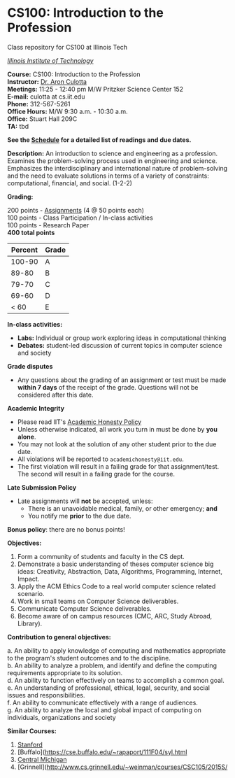# CS100: Introduction to the Profession
Class repository for CS100 at Illinois Tech

*[Illinois Institute of Technology](http://iit.edu)*  


**Course:** CS100: Introduction to the Profession  
**Instructor:** [Dr. Aron Culotta](http://cs.iit.edu/~culotta)  
**Meetings:** 11:25 - 12:40 pm M/W Pritzker Science Center 152  
**E-mail:** culotta at cs.iit.edu  
**Phone:** 312-567-5261  
**Office Hours:** M/W 9:30 a.m. - 10:30 a.m.  
**Office:** Stuart Hall 209C  
**TA:**  	tbd  

**See the [Schedule](Schedule.md) for a detailed list of readings and due dates.**


**Description:**  An introduction to science and engineering as a profession. Examines the problem-solving process used in engineering and science. Emphasizes the interdisciplinary and international nature of problem-solving and the need to evaluate solutions in terms of a variety of constraints: computational, financial, and social. (1-2-2)

**Grading:**

200 points - [Assignments](https://github.com/iit-cs100/assignments) (4 @ 50 points each)  
100 points - Class Participation / In-class activities  
100 points - Research Paper  
**400 total points**

| **Percent** | **Grade** |
|-------------|-----------|
| 100-90      | A         |
| 89-80       | B         |
| 79-70       | C         |
| 69-60       | D         |
| < 60        | E         |

**In-class activities:**  
- **Labs:** Individual or group work exploring ideas in computational thinking
- **Debates:** student-led discussion of current topics in computer science and society

**Grade disputes**
- Any questions about the grading of an assignment or test must be made **within 7 days** of the receipt of the grade. Questions will not be considered after this date.

**Academic Integrity**

- Please read IIT's [Academic Honesty Policy](http://www.iit.edu/student_affairs/handbook/information_and_regulations/code_of_academic_honesty.shtml)
- Unless otherwise indicated, all work you turn in must be done by **you alone**. 
- You may not look at the solution of any other student prior to the due date.
- All violations will be reported to `academichonesty@iit.edu`.
- The first violation will result in a failing grade for that assignment/test. The second will result in a failing grade for the course.

**Late Submission Policy**

- Late assignments will **not** be accepted, unless:
  - There is an unavoidable medical, family, or other emergency; **and**
  - You notify me **prior** to the due date.
  
**Bonus policy**: there are no bonus points!

**Objectives:**
1. Form a community of students and faculty in the CS dept.
2. Demonstrate a basic understanding of theses computer science big ideas: Creativity, Abstraction, Data, Algorithms, Programming, Internet, Impact.
3. Apply the ACM Ethics Code to a real world computer science related scenario.
4. Work in small teams on Computer Science deliverables.
5. Communicate Computer Science deliverables. 
6. Become aware of on campus resources (CMC, ARC, Study Abroad, Library).


**Contribution to general objectives:**

a. An ability to apply knowledge of computing and mathematics appropriate to the program's student outcomes and to the discipline.  
b. An ability to analyze a problem, and identify and define the computing requirements appropriate to its solution.  
d. An ability to function effectively on teams to accomplish a common goal.  
e. An understanding of professional, ethical, legal, security, and social issues and responsibilities.  
f. An ability to communicate effectively with a range of audiences.  
g. An ability to analyze the local and global impact of computing on individuals, organizations and society  


**Similar Courses:**

1. [Stanford](https://web.stanford.edu/class/cs208e/)
2. [Buffalo](https://cse.buffalo.edu/~rapaport/111F04/syl.html  
3. [Central Michigan](https://www.cmich.edu/stemed/Documents/AP%20CSP%20Syllabus%20and%20Overview.pdf)
4. [Grinnell](http://www.cs.grinnell.edu/~weinman/courses/CSC105/2015S/
